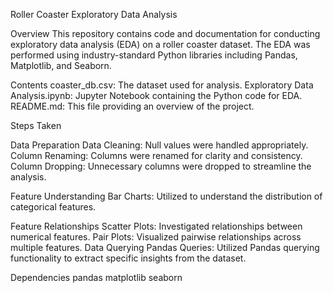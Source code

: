 Roller Coaster Exploratory Data Analysis

Overview
This repository contains code and documentation for conducting exploratory data analysis (EDA) on a roller coaster dataset. The EDA was performed using industry-standard Python libraries including Pandas, Matplotlib, and Seaborn.

Contents
coaster_db.csv: The dataset used for analysis.
Exploratory Data Analysis.ipynb: Jupyter Notebook containing the Python code for EDA.
README.md: This file providing an overview of the project.

Steps Taken

Data Preparation
Data Cleaning: Null values were handled appropriately.
Column Renaming: Columns were renamed for clarity and consistency.
Column Dropping: Unnecessary columns were dropped to streamline the analysis.

Feature Understanding
Bar Charts: Utilized to understand the distribution of categorical features.

Feature Relationships
Scatter Plots: Investigated relationships between numerical features.
Pair Plots: Visualized pairwise relationships across multiple features.
Data Querying
Pandas Queries: Utilized Pandas querying functionality to extract specific insights from the dataset.

Dependencies
pandas
matplotlib
seaborn
